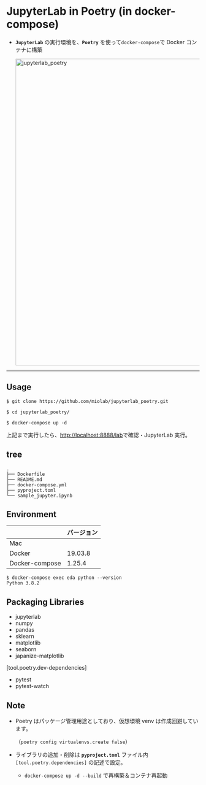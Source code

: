 # JupyterLab in Poetry (in docker-compose)

- **`JupyterLab`** の実行環境を、**`Poetry`** を使って`docker-compose`で Docker コンテナに構築

  <img width="800" alt="jupyterlab_poetry" src="https://user-images.githubusercontent.com/33124627/78244333-55f8e680-7520-11ea-924a-5195a74fc7ed.png">

---

## Usage

```
$ git clone https://github.com/miolab/jupyterlab_poetry.git
```

```
$ cd jupyterlab_poetry/
```

```
$ docker-compose up -d
```

上記まで実行したら、[http://localhost:8888/lab](http://localhost:8888/lab)で確認・JupyterLab 実行。

## tree

```
.
├── Dockerfile
├── README.md
├── docker-compose.yml
├── pyproject.toml
└── sample_jupyter.ipynb
```

## Environment

|                | バージョン |
| :------------- | :--------- |
| Mac            |            |
| Docker         | 19.03.8    |
| Docker-compose | 1.25.4     |

```
$ docker-compose exec eda python --version
Python 3.8.2
```

## Packaging Libraries

- jupyterlab
- numpy
- pandas
- sklearn
- matplotlib
- seaborn
- japanize-matplotlib

[tool.poetry.dev-dependencies]

- pytest
- pytest-watch

## Note

- Poetry はパッケージ管理用途としており、仮想環境 venv は作成回避しています。

  （`poetry config virtualenvs.create false`）

- ライブラリの追加・削除は **`pyproject.toml`** ファイル内 `[tool.poetry.dependencies]` の記述で設定。

  - `docker-compose up -d --build` で再構築＆コンテナ再起動
